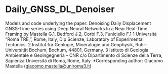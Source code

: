 # Daily_GNSS_DL_Denoiser
Models and code underlying the paper: Denoising Daily Displacement GNSS-Time series using Deep Neural Networks In a Near Real-Time Framing
by Mastella G.1, Bedford J.2,  Corbi F.3, Funiciello F.1
1 Università “Roma TRE,”, Rome, Italy, Dip Scienze, Laboratory of Experimental Tectonics.
2 Institut für Geologie, Mineralogie und Geophysik, Ruhr-Universität Bochum, Bochum, 44801, Germany.
3 Istituto di Geologia Ambientale e Geoingegneria – CNR c/o Dipartimento di Scienze della Terra, Sapienza Università di Roma, Rome, Italy.
*Corresponding author: Giacomo Mastella (giacomo.mastella@uniroma3.it)
